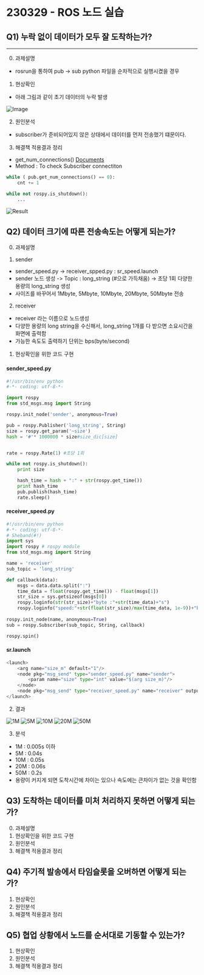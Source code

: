 # 230329 - ROS 노드 실습
## Q1) 누락 없이 데이터가 모두 잘 도착하는가?
---
0. 과제설명
- rosrun을 통하여 pub -> sub python 파일을 순차적으로 실행시켰을 경우

1. 현상확인

- 아래 그림과 같이 초기 데이터의 누락 발생

![Image](./img/1-1.png)

2. 원인분석
- subscriber가 준비되어있지 않은 상태에서 데이터를 먼저 전송했기 떄문이다.

3. 해결책 적용결과 정리
- get_num_connections() [Documents](http://docs.ros.org/en/lunar/api/rospy/html/rospy.topics.Topic-class.html#get_num_connections)
- Method : To check Subscriber connectiton 
```python
while ( pub.get_num_connections() == 0):
    cnt += 1

while not rospy.is_shutdown():
    ...
```
![Result](./img/1-2.png)

## Q2) 데이터 크기에 따른 전송속도는 어떻게 되는가?
0. 과제설명
1) sender
- sender_speed.py -> receiver_spped.py : sr_speed.launch
- sender 노드 생성 -> Topic : long_string (#으로 가득채움) -> 초당 1회 다양한 용량의 long_string 생성 
- 사이즈를 바꾸어서 1Mbyte, 5Mbyte, 10Mbyte, 20Mbyte, 50Mbyte 전송
2) receiver
- receiver 라는 이름으로 노드생성
- 다양한 용량의 long string을 수신해서, long_string 1개를 다 받으면 소요시간을 화면에 출력함 
- 가능한 속도도 출력하기 단위는 bps(byte/second)

1. 현상확인을 위한 코드 구현
#### sender_speed.py
```python
#!/usr/bin/env python
#-*- coding: utf-8-*-

import rospy 
from std_msgs.msg import String

rospy.init_node('sender', anonymous=True)

pub = rospy.Publisher('long_string', String) 
size = rospy.get_param('~size')
hash = '#'* 1000000 * size#size_dic[size]


rate = rospy.Rate(1) #초당 1회

while not rospy.is_shutdown():
    print size 

    hash_time = hash + ":" + str(rospy.get_time())
    print hash_time
    pub.publish(hash_time) 
    rate.sleep() 
```
#### receiver_speed.py
```python
#!/usr/bin/env python
#-*- coding: utf-8-*-
# Sheband(#!)
import sys
import rospy # rospy module
from std_msgs.msg import String

name = 'receiver'
sub_topic = 'long_string'

def callback(data):
    msgs = data.data.split(":")
    time_data = float(rospy.get_time()) - float(msgs[1])
    str_size = sys.getsizeof(msgs[0])
    rospy.loginfo(str(str_size)+"byte :"+str(time_data)+"s")
    rospy.loginfo("speed:"+str(float(str_size)/max(time_data, 1e-9))+"byte/s")
    
rospy.init_node(name, anonymous=True) 
sub = rospy.Subscriber(sub_topic, String, callback) 

rospy.spin() 

```
#### sr.launch
```python
<launch>
    <arg name="size_m" default="1"/>
	<node pkg="msg_send" type="sender_speed.py" name="sender">
        <param name="size" type="int" value="$(arg size_m)"/>
    </node>
	<node pkg="msg_send" type="receiver_speed.py" name="receiver" output="screen"/>
</launch>
```

2. 결과

![1M](./img/2-1.png)
![5M](./img/2-5.png)
![10M](./img/2-10.png)
![20M](./img/2-20.png)
![50M](./img/2-50.png)

3. 분석
- 1M : 0.005s 이하 
- 5M : 0.04s 
- 10M : 0.05s 
- 20M : 0.06s 
- 50M : 0.2s 
- 용량이 커지게 되면 도착시간에 차이는 있으나 속도에는 큰차이가 없는 것을 확인함 

## Q3) 도착하는 데이터를 미처 처리하지 못하면 어떻게 되는가?
0. 과제설명
1. 현상확인을 위한 코드 구현
2. 원인분석
3. 해결책 적용결과 정리


## Q4) 주기적 발송에서 타임슬롯을 오버하면 어떻게 되는가?
1. 현상확인
2. 원인분석
3. 해결책 적용결과 정리

## Q5) 협업 상황에서 노드를 순서대로 기동할 수 있는가?
1. 현상확인
2. 원인분석
3. 해결책 적용결과 정리


